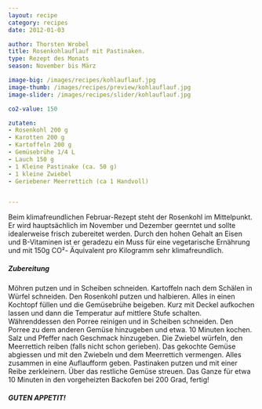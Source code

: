 ```yaml
---
layout: recipe
category: recipes
date: 2012-01-03

author: Thorsten Wrobel
title: Rosenkohlauflauf mit Pastinaken.
type: Rezept des Monats
season: November bis März 

image-big: /images/recipes/kohlauflauf.jpg
image-thumb: /images/recipes/preview/kohlauflauf.jpg
image-slider: /images/recipes/slider/kohlauflauf.jpg

co2-value: 150

zutaten:
- Rosenkohl 200 g
- Karotten 200 g
- Kartoffeln 200 g
- Gemüsebrühe 1/4 L
- Lauch 150 g
- 1 Kleine Pastinake (ca. 50 g)
- 1 kleine Zwiebel
- Geriebener Meerrettich (ca 1 Handvoll)


---
```


Beim klimafreundlichen Februar-Rezept steht der Rosenkohl im Mittelpunkt. Er wird hauptsächlich im November und Dezember geerntet und sollte idealerweise frisch zubereitet werden. Durch den hohen Gehalt an Eisen und B-Vitaminen ist er geradezu ein Muss für eine vegetarische Ernährung und mit 150g CO²- Äquivalent pro Kilogramm sehr klimafreundlich.

##### Zubereitung

Möhren putzen und in Scheiben schneiden. Kartoffeln nach dem Schälen in Würfel schneiden. Den Rosenkohl putzen und halbieren. Alles in einen Kochtopf füllen und die Gemüsebrühe beigeben. Kurz mit Deckel aufkochen lassen und dann die Temperatur auf mittlere Stufe schalten. Währenddessen den Porree reinigen und in Scheiben schneiden. Den Porree zu dem anderen Gemüse hinzugeben und etwa. 10 Minuten kochen. Salz und Pfeffer nach Geschmack hinzugeben. Die Zwiebel würfeln, den Meerrettich reiben (falls nicht schon gerieben). Das gekochte Gemüse abgiessen und mit den Zwiebeln und dem Meerrettich vermengen. Alles zusammen in eine Auflaufform geben. Pastinaken putzen und mit einer Reibe zerkleinern. Über das restliche Gemüse streuen. Das Ganze für etwa 10 Minuten in den vorgeheizten Backofen bei 200 Grad, fertig!

##### GUTEN APPETIT!

<!-- 
[!["Chuchitisch Logo"][2]][3]
 -->

[2]: /eaternity-website/images/partner/chuchitisch.jpg "Chuchitisch Logo"
[3]: http://www.chuchitisch.ch/recipes/
